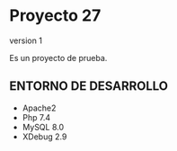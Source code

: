 
# Proyecto 27

version 1

Es un proyecto de prueba.

## ENTORNO DE DESARROLLO

* Apache2
* Php 7.4
* MySQL 8.0
* XDebug 2.9
